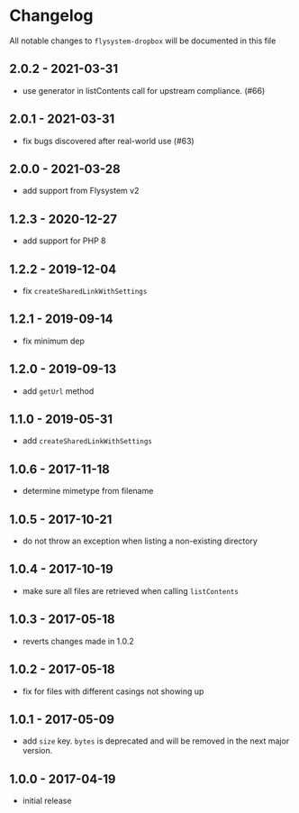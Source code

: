 # Changelog

All notable changes to `flysystem-dropbox` will be documented in this file

## 2.0.2 - 2021-03-31

- use generator in listContents call for upstream compliance. (#66)

## 2.0.1 - 2021-03-31

- fix bugs discovered after real-world use (#63)

## 2.0.0 - 2021-03-28

- add support from Flysystem v2

## 1.2.3 - 2020-12-27

- add support for PHP 8

## 1.2.2 - 2019-12-04

- fix `createSharedLinkWithSettings`

## 1.2.1 - 2019-09-14

- fix minimum dep

## 1.2.0 - 2019-09-13

- add `getUrl` method

## 1.1.0 - 2019-05-31

- add `createSharedLinkWithSettings`

## 1.0.6 - 2017-11-18

- determine mimetype from filename

## 1.0.5 - 2017-10-21

- do not throw an exception when listing a non-existing directory

## 1.0.4 - 2017-10-19

- make sure all files are retrieved when calling `listContents`

## 1.0.3 - 2017-05-18

- reverts changes made in 1.0.2

## 1.0.2 - 2017-05-18

- fix for files with different casings not showing up

## 1.0.1 - 2017-05-09

- add `size` key. `bytes` is deprecated and will be removed in the next major version.


## 1.0.0 - 2017-04-19

- initial release

